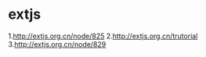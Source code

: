 # extjs


1.http://extjs.org.cn/node/825
2.http://extjs.org.cn/trutorial
3.http://extjs.org.cn/node/829